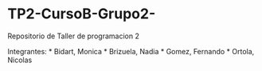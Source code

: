 # TP2-CursoB-Grupo2-
Repositorio de Taller de programacion 2

Integrantes:
    * Bidart, Monica
    * Brizuela, Nadia
    * Gomez, Fernando
    * Ortola, Nicolas
